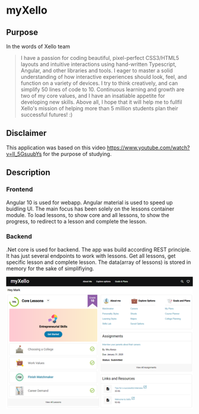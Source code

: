 # myXello

## Purpose
In the words of Xello team
>I have a passion for coding beautiful, pixel-perfect CSS3/HTML5 layouts and intuitive interactions using hand-written Typescript, Angular, and other libraries and tools. I eager to master a solid understanding of how interactive experiences should look, feel, and function on a variety of devices. I try to think creatively, and can simplify 50 lines of code to 10. Continuous learning and growth are two of my core values, and I have an insatiable appetite for developing new skills. Above all, I hope that it will help me to fullfil Xello's mission of helping more than 5 million students plan their successful futures! :)

## Disclaimer
This application was based on this video https://www.youtube.com/watch?v=II_5GsuubYs for the purpose of studying.

## Description
### Frontend
Angular 10 is used for webapp. Angular material is used to speed up buidling UI. The main focus has been solely on the lessons container module. To load lessons, to show core and all lessons, to show the progress, to redirect to a lesson and complete the lesson.

### Backend
.Net core is used for backend. The app was build according REST principle. It has just several endpoints to work with lessons. Get all lessons, get specific lesson and complete lesson.
The data(array of lessons) is stored in memory for the sake of simplifiying.

![](FE/src/assets/img/dashboard.png)
